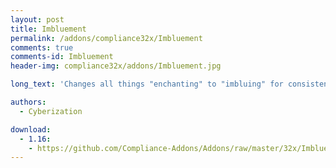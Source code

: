 ```yaml
---
layout: post
title: Imbluement
permalink: /addons/compliance32x/Imbluement
comments: true
comments-id: Imbluement
header-img: compliance32x/addons/Imbluement.jpg

long_text: 'Changes all things "enchanting" to "imbluing" for consistency with lapis as the ingredient.'

authors:
  - Cyberization

download:
  - 1.16:
    - https://github.com/Compliance-Addons/Addons/raw/master/32x/Imbluement/Imbluement%20-%201.16.zip
---
```


